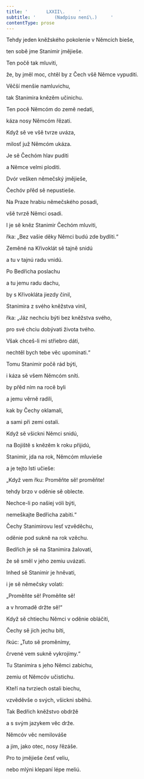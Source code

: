 ```yaml
---
title: '       LXXII\.     '
subtitle: '       (Nadpisu není\.)     '
contentType: prose
---
```


Tehdy jeden kněžského pokolenie v Němcích bieše,

ten sobě jme Stanimir jmějieše.

Ten počě tak mluviti,

že, by jměl moc, chtěl by z Čech všě Němce vypuditi.

Věčší menšie namluvichu,

tak Stanimira knězěm učinichu.

Ten pocě Němcóm do země nedati,

káza nosy Němcóm řězati.

Když sě ve všě tvrze uváza,

milosť juž Němcóm ukáza.

Je sě Čechóm hlav puditi

a Němce velmi ploditi.

Dvór vešken němečský jmějieše,

Čechóv přěd sě nepustieše.

Na Praze hrabiu němečského posadi,

všě tvrzě Němci osadi.

I je sě kněz Stanimir Čechóm mluviti,

řka: „Bez vašie děky Němci budú zde bydliti.“

Zeměné na Křivoklát sě tajně snidú

a tu v tajnú radu vnidú.

Po Bedřicha poslachu

a tu jemu radu dachu,

by s Křivokláta jiezdy činil,

Stanimira z svého kněžstva vinil,

řka: „Jáz nechciu býti bez kněžstva svého,

pro své chciu dobývati života tvého.

Však chceš-li mi střiebro dáti,

nechtěl bych tebe věc upomínati.“

Tomu Stanimir počě rád býti,

i káza sě všem Němcóm sníti.

by přěd ním na rocě byli

a jemu věrně radili,

kak by Čechy oklamali,

a sami při zemi ostali.

Když sě všickni Němci snidú,

na Bojiště s knězěm k roku přijidú,

Stanimir, jda na rok, Němcóm mluvieše

a je tejto lsti učieše:

„Když vem řku: Proměňte sě! proměňte!

tehdy brzo v oděnie sě oblecte.

Nechce-li po našiej vóli býti,

nemeškajte Bedřicha zabiti.“

Čechy Stanimirovu lesť vzvěděchu,

oděnie pod sukně na rok vzěchu.

Bedřich je sě na Stanimira žalovati,

že sě směl v jeho zemiu uvázati.

Inhed sě Stanimir je hněvati,

i je sě němečsky volati:

„Proměňte sě! Proměňte sě!

a v hromadě držte sě!“

Když sě chtiechu Němci v oděnie obláčiti,

Čechy sě jich jechu bíti,

řkúc: „Tuto sě proměnímy,

črvené vem sukně vykrojímy.“

Tu Stanimira s jeho Němci zabichu,

zemiu ot Němcóv učistichu.

Kteří na tvrziech ostali biechu,

vzvěděvše o svých, všickni sběhú.

Tak Bedřich kněžstvo obdržě

a s svým jazykem věc drže.

Němcóv věc nemilováše

a jim, jako otec, nosy řězáše.

Pro to jmějieše česť veliu,

nebo mlýni klepaní lépe meliú.
